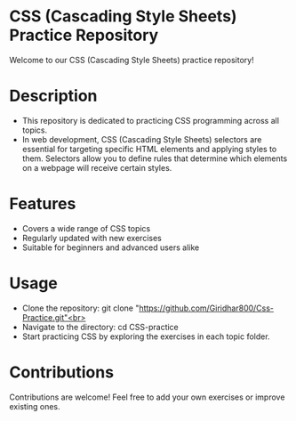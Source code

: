 # CSS (Cascading Style Sheets) Practice Repository
 Welcome to our CSS (Cascading Style Sheets) practice repository!
# Description
- This repository is dedicated to practicing CSS programming across all topics.
- In web development, CSS (Cascading Style Sheets) selectors are essential for targeting specific HTML elements and applying styles to them. Selectors allow you to define rules that determine which elements on a webpage will receive certain styles.
# Features
- Covers a wide range of CSS topics<br>
- Regularly updated with new exercises<br> 
- Suitable for beginners and advanced users alike<br>
# Usage
- Clone the repository: git clone "https://github.com/Giridhar800/Css-Practice.git"<br>
- Navigate to the directory: cd CSS-practice<br>
- Start practicing CSS by exploring the exercises in each topic folder.<br>
# Contributions
Contributions are welcome! Feel free to add your own exercises or improve existing ones.<br>
  
